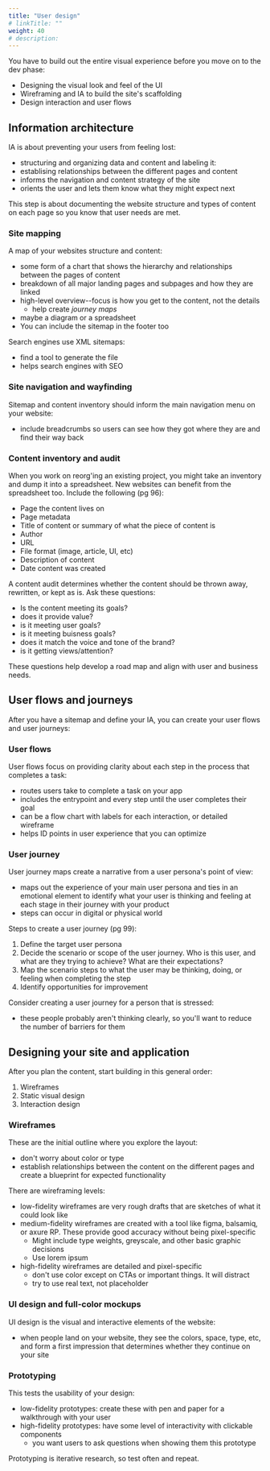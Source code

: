 ```yaml
---
title: "User design"
# linkTitle: ""
weight: 40
# description:
---
```



You have to build out the entire visual experience before you move on to the dev phase:
- Designing the visual look and feel of the UI
- Wireframing and IA to build the site's scaffolding
- Design interaction and user flows

## Information architecture

IA is about preventing your users from feeling lost:
- structuring and organizing data and content and labeling it:
- establising relationships between the different pages and content
- informs the navigation and content strategy of the site
- orients the user and lets them know what they might expect next

This step is about documenting the website structure and types of content on each page so you know that user needs are met.

### Site mapping

A map of your websites structure and content:
- some form of a chart that shows the hierarchy and relationships between the pages of content
- breakdown of all major landing pages and subpages and how they are linked
- high-level overview--focus is how you get to the content, not the details
  - help create _journey maps_
- maybe a diagram or a spreadsheet
- You can include the sitemap in the footer too

Search engines use XML sitemaps:
- find a tool to generate the file
- helps search engines with SEO

### Site navigation and wayfinding

Sitemap and content inventory should inform the main navigation menu on your website:
- include breadcrumbs so users can see how they got where they are and find their way back

### Content inventory and audit

When you work on reorg'ing an existing project, you might take an inventory and dump it into a spreadsheet. New websites can benefit from the spreadsheet too. Include the following (pg 96):
- Page the content lives on
- Page metadata
- Title of content or summary of what the piece of content is
- Author
- URL
- File format (image, article, UI, etc)
- Description of content
- Date content was created

A content audit determines whether the content should be thrown away, rewritten, or kept as is. Ask these questions:
- Is the content meeting its goals?
- does it provide value?
- is it meeting user goals?
- is it meeting buisness goals?
- does it match the voice and tone of the brand?
- is it getting views/attention?

These questions help develop a road map and align with user and business needs.

## User flows and journeys

After you have a sitemap and define your IA, you can create your user flows and user journeys:

### User flows

User flows focus on providing clarity about each step in the process that completes a task:
- routes users take to complete a task on your app
- includes the entrypoint and every step until the user completes their goal
- can be a flow chart with labels for each interaction, or detailed wireframe
- helps ID points in user experience that you can optimize

### User journey

User journey maps create a narrative from a user persona's point of view:
- maps out the experience of your main user persona and ties in an emotional element to identify what your user is thinking and feeling at each stage in their journey with your product
- steps can occur in digital or physical world

Steps to create a user journey (pg 99):
1. Define the target user persona
2. Decide the scenario or scope of the user journey. Who is this user, and what are they trying to achieve? What are their expectations?
3. Map the scenario steps to what the user may be thinking, doing, or feeling when completing the step
4. Identify opportunities for improvement

Consider creating a user journey for a person that is stressed:
- these people probably aren't thinking clearly, so you'll want to reduce the number of barriers for them

## Designing your site and application

After you plan the content, start building in this general order:
1. Wireframes
2. Static visual design
3. Interaction design

### Wireframes

These are the initial outline where you explore the layout:
- don't worry about color or type
- establish relationships between the content on the different pages and create a blueprint for expected functionality

There are wireframing levels:
- low-fidelity wireframes are very rough drafts that are sketches of what it could look like
- medium-fidelity wireframes are created with a tool like figma, balsamiq, or axure RP. These provide good accuracy without being pixel-specific
  - Might include type weights, greyscale, and other basic graphic decisions
  - Use lorem ipsum
- high-fidelity wireframes are detailed and pixel-specific
  - don't use color except on CTAs or important things. It will distract
  - try to use real text, not placeholder

### UI design and full-color mockups

UI design is the visual and interactive elements of the website:
- when people land on your website, they see the colors, space, type, etc, and form a first impression that determines whether they continue on your site

### Prototyping

This tests the usability of your design:
- low-fidelity prototypes: create these with pen and paper for a walkthrough with your user
- high-fidelity prototypes: have some level of interactivity with clickable components
  - you want users to ask questions when showing them this prototype

Prototyping is iterative research, so test often and repeat.